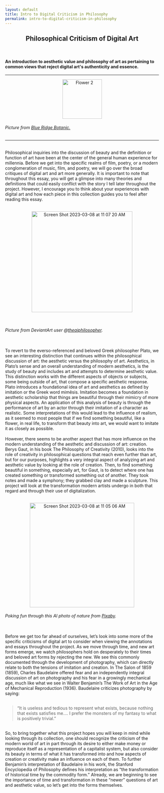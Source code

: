 ```yaml
---
layout: default
title: Intro to Digital Criticism in Philosophy
permalink: intro-to-digital-criticism-in-philosophy
---
```

<!-- Add an essay or interpretive material below this line,
using HTML or markdown.  Do not modify this file above this line -->
<h2><center>Philosophical Criticism of Digital Art </h2>
<br>
<h4> An introduction to aesthetic value and philosophy of art as pertaining to common views that reject digital art's authenticity and essence. </h4>
<hr>
<p style="text-align:center;"><img src="https://user-images.githubusercontent.com/122332459/218544683-1c76dfec-9de0-4160-aa3c-d8334147c676.png" alt="Flower 2" width="129"/></p>
<h6> Picture from <a href="https://www.blueridgebotanic.com/blog/florilegium">Blue Ridge Botanic.</a></h6>
<hr>
<br>
Philosophical inquiries into the discussion of beauty and the definition or function of art have been at the center of the general human experience for millennia. Before we get into the specific realms of film, poetry, or a modern conglomeration of music, film, and poetry, we will go over the broad critiques of digital art and art more generally. It is important to note that throughout this essay, you will get a glimpse into many theories and definitions that could easily conflict with the story I tell later throughout the project. However, I encourage you to think about your experiences with digital art and how each piece in this collection guides you to feel after reading this essay.
<br>
<br>
<p style="text-align:center;"><img width="330" alt="Screen Shot 2023-03-08 at 11 07 20 AM" src="https://user-images.githubusercontent.com/122332459/223781743-12c7cb5d-e37a-4bb7-96d6-03770de5ae32.png"></p>
<br>
<h6> Picture from DeviantArt user @<a href="https://www.deviantart.com/theaiphilosopher/art/Aristotle-and-Plato-just-chillin-932224981">theaiphilosopher</a>.</h6>
<br>
To revert to the everso-referenced and beloved Greek philosopher Plato, we see an interesting distinction that continues within the philosophical discussion of art: the aesthetic versus the philosophy of art. Aesthetics, in Plato’s sense and an overall understanding of modern aesthetics, is the study of beauty and includes art and attempts to determine aesthetic value. This distinction works with the different aspects of objects or subjects, some being outside of art, that compose a specific aesthetic response. Plato introduces a foundational idea of art and aesthetics as defined by imitation or the Greek word mimêsis. Imitation becomes a foundation in aesthetic scholarship that things are beautiful through their mimicry of more physical aspects. An application of this analysis of beauty is through the performance of art by an actor through their imitation of a character as realistic. Some interpretations of this would lead to the influence of realism, as it seemed to most people that if we find something beautiful, like a flower, in real life, to transform that beauty into art, we would want to imitate it as closely as possible. 
<br>
<br>
However, there seems to be another aspect that has more influence on the modern understanding of the aesthetic and discussion of art: creation. Berys Gaut, in his book The Philosophy of Creativity (2010), looks into the role of creativity in philosophical questions that reach even further than art, but for our purposes, highlights a very integral aspect of analyzing art and aesthetic value by looking at the role of creation. Then, to find something beautiful in something, especially art, for Gaut, is to detect where one has created something or transformed something out of another. They took notes and made a symphony; they grabbed clay and made a sculpture. This project will look at the transformation modern artists undergo in both that regard and through their use of digitalization. 
<br>
<br>
<p style="text-align:center;"><img width="342" alt="Screen Shot 2023-03-08 at 11 05 06 AM" src="https://user-images.githubusercontent.com/122332459/223783344-fc6c734a-ffa9-4e59-a6fb-420c6ca9085a.png"></p>
<h6>Poking fun through this AI photo of nature from <a href="https://pixabay.com/photos/ai-generated-fantasy-nature-7516295/">Pixaby</a>.</h6>
<br>
Before we get too far ahead of ourselves, let’s look into some more of the specific criticisms of digital art to consider when viewing the annotations and essays throughout the project. As we move through time, and new art forms emerge, we watch philosophers hold on desperately to their times and beloved art forms by rejecting the new. We see this commonly documented through the development of photography, which can directly relate to both the tensions of imitation and creation. In The Salon of 1859 (1859), Charles Baudelaire offered fear and an independently integral discussion of art on photography and his fear in a growingly mechanical age, much like what we see in Walter Benjamin’s The Work of Art in the Age of Mechanical Reproduction (1936). Baudelaire criticizes photography by saying:
<br>
<br>
<blockquote>“It is useless and tedious to represent what exists, because nothing that exists satisfies me….  I prefer the monsters of my fantasy to what is positively trivial.”</blockquote>
<br>
So, to bring together what this project hopes you will keep in mind while looking through its collection, one should recognize the criticism of the modern world of art in part through its desire to either make money or reproduce itself as a representation of a capitalist system, but also consider its beauty in terms of what it has transformed into and how aspects of creation or creativity make an influence on each of them. To further Benjamin’s interpretation of Baudelaire in his work, the Stanford Encyclopedia of Philosophy defines his interpretation as “the transformation of historical time by the commodity form.” Already, we are beginning to see the importance of time and transformation in these “newer” questions of art and aesthetic value, so let’s get into the forms themselves.
